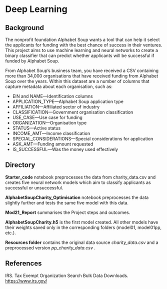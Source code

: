 # Deep Learning
## Background
The nonprofit foundation Alphabet Soup wants a tool that can help it select the applicants for funding with the best chance of success in their ventures. This project aims to use machine learning and neural networks to create a binary classifier that can predict whether applicants will be successful if funded by Alphabet Soup.

From Alphabet Soup’s business team, you have received a CSV containing more than 34,000 organisations that have received funding from Alphabet Soup over the years. Within this dataset are a number of columns that capture metadata about each organisation, such as:

- EIN and NAME—Identification columns
- APPLICATION_TYPE—Alphabet Soup application type
- AFFILIATION—Affiliated sector of industry
- CLASSIFICATION—Government organisation classification
- USE_CASE—Use case for funding
- ORGANIZATION—Organisation type
- STATUS—Active status
- INCOME_AMT—Income classification
- SPECIAL_CONSIDERATIONS—Special considerations for application
- ASK_AMT—Funding amount requested
- IS_SUCCESSFUL—Was the money used effectively
## Directory
**Starter_code** notebook preprocesses the data from charity_data.csv and creates five neural network models which aim to classify applicants as successful or unsuccessful.

**AlphabetSoupCharity_Optimisation** notebook preprocesses the data slightly further and tests the same five model with this data.

**Mod21_Report** summarises the Project steps and outcomes.

**AlphabetSoupCharity.h5** is the first model created. All other models have their weights saved only in the corresponding folders (model01, model01pp, etc.).

**Resources folder** contains the original data source _charity_data.csv_ and a preprocessed version _pp_charity_data.csv_ .

## References
IRS. Tax Exempt Organization Search Bulk Data Downloads. https://www.irs.gov/
